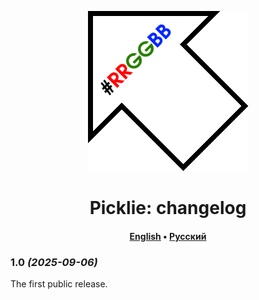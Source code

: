 <div align="center">

![](images/logo.png)

# Picklie: changelog

#### [English](CHANGELOG.md) &bull; [Русский](CHANGELOG-RU.md)

</div>

### 1.0 *(2025-09-06)*

The first public release.